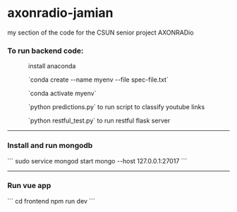 # axonradio-jamian
my section of the code for the CSUN senior project AXONRADio
<h3>To run backend code:</h3>
<ul>
  <ol>install anaconda</ol>
  <ol>`conda create --name myenv --file spec-file.txt`</ol>
  <ol>`conda activate myenv`</ol>
  <ol>`python predictions.py` to run script to classify youtube links</ol>
  <ol>`python restful_test.py` to run restful flask server</ol>
</ul>
<hr />
<h3>Install and run mongodb</h3>
```
sudo service mongod start
mongo --host 127.0.0.1:27017
```
<hr />

<h3>Run vue app</h3>
```
cd frontend
npm run dev
```
